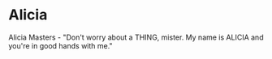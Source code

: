 # Alicia
Alicia Masters - "Don't worry about a THING, mister. My name is ALICIA and you're in good hands with me."
